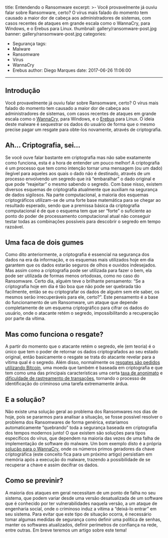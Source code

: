 title: Entendendo o Ransomware
excerpt: >-
  Você provavelmente já ouviu falar sobre Ransomware, certo? O vírus mais falado
  do momento tem causado a maior dor de cabeça aos administradores de sistemas,
  com casos recentes de ataques em grande escala como o WannaCry, para Windows,
  e o Erebus para Linux.
thumbnail: gallery/ransomware-post.jpg
banner: gallery/ransomware-post.jpg
categories:
  - Segurança
tags:
  - Malware
  - Ransomware
  - Vírus
  - WannaCry
  - Erebus
author: Diego Marques
date: 2017-06-26 11:06:00
---

## Introdução
Você provavelmente já ouviu falar sobre Ransomware, certo? O vírus mais falado do momento tem causado a maior dor de cabeça aos administradores de sistemas, com casos recentes de ataques em grande escala como o [WannaCry](https://www.tecmundo.com.br/malware/116652-wannacry-ransomware-o-mundo-chorar-sexta-feira-12.htm), para Windows, e o [Erebus](https://tecnoblog.net/217148/empresa-hospedagem-resgate-ransomware-linux/) para Linux. O ideia deste malware é sequestrar os dados do usuário de forma que o mesmo precise pagar um resgate para obte-los novamente, através de criptografia.

## Ah… Criptografia, sei…
Se você ouve falar bastante em criptografia mas não sabe exatamente como funciona, esta é a hora de entender um pouco melhor!
A criptografia é um processo que tem como intenção tornar uma mensagem (ou um dado) ilegível para aqueles aos quais o dado não é destinado, através de um processo envolvendo um segredo que irá “embaralhar” o dado original e que pode “reajeitar” o mesmo sabendo o segredo. Com base nisso, existem diversos esquemas de criptografia atualmente que auxiliam na segurança de dados sigilosos.
Na parte computacional, a maioria dos esquemas criptográficos utilizam-se de uma forte base matemática para se chegar ao resultado esperado, sendo que a premissa básica da criptografia computacional é de que o esquema tem que ser “forte” o suficiente ao ponto do poder de processamento computacional atual não conseguir testar todas as combinações possíveis para descobrir o segredo em tempo razoável.

## Uma faca de dois gumes
Como dito anteriormente, a criptografia é essencial na segurança dos dados na era da informação, e os esquemas mais utilizados hoje em dia garantem que os dados estarão seguros de olhos e ouvidos indesejados.
Mas assim como a criptografia pode ser utilizada para fazer o bem, ela pode ser utilizada de formas menos ortodoxas, como no caso do Ransomware. Certo dia, alguém teve o brilhante pensamento: “Se a criptografia hoje em dia é tão boa que não pode ser quebrada tão facilmente, então se eu criptografar os dados de alguém sem ele saber, os mesmos serão irrecuperáveis para ele, certo?”. Este pensamento é a base do funcionamento de um Ransomware, um ataque que depende completamente de um esquema criptográfico para cifrar os dados do usuário, onde o atacante retém o segredo, impossibilitando a recuperação por parte da vítima.

## Mas como funciona o resgate?
A partir do momento que o atacante retém o segredo, ele (em teoria) é o único que tem o poder de retornar os dados criptografados ao seu estado original, então basicamente o resgate se trata do atacante revelar para a vítima qual é o segredo. Além disso, normalmente os [resgates são pedidos utilizando Bitcoin](http://brasil.elpais.com/brasil/2017/05/12/economia/1494621106_047933.html), uma moeda que também é baseada em criptografia e que tem como uma das principais características uma certa [taxa de anonimato](https://foxbit.com.br/blog/o-bitcoin-e-realmente-anonimo-descubra-se-moeda-e-segura/) e [dificuldade de rastreamento de transações](https://bitcoin.org/pt_BR/proteger-sua-privacidade), tornando o processo de identificação do criminoso uma tarefa extremamente árdua.

## E a solução?
Não existe uma solução geral ao problema dos Ransomwares nos dias de hoje, pois se pararmos para analisar a situação, se fosse possível resolver o problema dos Ransomwares de forma genérica, estaríamos automaticamente “quebrando” toda a segurança baseada em criptografia dos tempos modernos junto!
O que existem são soluções para tipos específicos do vírus, que dependem na maioria das vezes de uma falha de implementação de software do malware. Um bom exemplo disto é a própria [solução para o WannaCry](https://www.showmetech.com.br/ferramenta-descriptografa-arquivos-bloqueados-ransomware/), onde os números primos geradores da chave criptográfica (este conceito fica para um próximo artigo) persistiam em memória após a execução do malware, trazendo a possibilidade de se recuperar a chave e assim decifrar os dados.

## Como se previnir?
A maioria dos ataques em geral necessitam de um ponto de falha no seu sistema, que podem variar desde uma versão desatualizada de um software que é conhecido por ter vulnerabilidades naquela versão, a um ataque de engenharia social, onde o criminoso induz a vítima a “deixá-lo entrar” em seu sistema. Para evitar que este tipo de situação ocorra, é necessário tomar algumas medidas de segurança como definir uma política de senhas, manter os softwares atualizados, definir perímetros de confiança na rede, entre outras. Em breve teremos um artigo sobre este tema!
